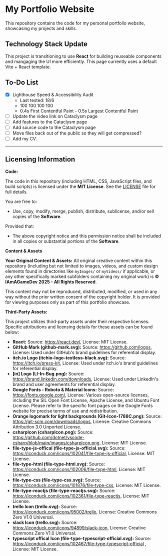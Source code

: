 # My Portfolio Website

This repository contains the code for my personal portfolio website, showcasing my projects and skills.

## Technology Stack Update

This project is transitioning to use **React** for building reuseable components and mangaging the UI more efficiently.
This page currently uses a default Vite + React template.

## To-Do List

- [x] Lighthouse Speed & Accessibility Audit
  - Last tested: 18/6
  - 100 100 100 100
  - 0.4s First Contentful Paint - 0.5s Largest Contentful Paint
- [ ] Update the video link on Cataclysm page
- [ ] Add features to the Cataclysm page
- [ ] Add source code to the Cataclysm page
- [ ] Move files back out of the public so they will get compressed?
- [ ] Add my CV.

---

## Licensing Information

**Code:**

The code in this repository (including HTML, CSS, JavaScript files, and build scripts) is licensed under the **MIT License**. See the [LICENSE](LICENSE) file for full details.

You are free to:

- Use, copy, modify, merge, publish, distribute, sublicense, and/or sell copies of the **Software**.

Provided that:

- The above copyright notice and this permission notice shall be included in all copies or substantial portions of the **Software**.

**Content & Assets**

**Your Original Content & Assets:**
All original creative content within this repository (including but not limited to images, videos, and custom design elements found in directories like `myImages/` or `myVideos/` if applicable, or any other specifically marked subfolders containing my original work) is **© IAmAGameDev 2025 - All Rights Reserved**.

This content may not be reproduced, distributed, modified, or used in any way without the prior written consent of the copyright holder. It is provided for viewing purposes only as part of this portfolio showcase.

**Third-Party Assets:**

This project utilizes third-party assets under their respective licenses. Specific attributions and licensing details for these assets can be found below:

- **React:** Source: https://react.dev/, License: MIT License.
- **GitHub Mark (github-mark.svg):** Source: https://github.com/logos, License: Used under GitHub's brand guidelines for referential display.
- **itch.io Logo (itchio-logo-textless-black.svg):** Source: https://itch.io/press-kit, License: Used under itch.io's brand guidelines for referential display.
- **[in] Logo (LI-In-Bug.png):** Source: https://brand.linkedin.com/downloads, License: Used under LinkedIn's brand and user agreements for referential display.
- **Google Fonts - Roboto & Material Icons:** Source: https://fonts.google.com/, License: Various open-source licenses, including the SIL Open Font License, Apache License, and Ubuntu Font License. Please refer to the specific font pages on the Google Fonts website for precise terms of use and redistribution.
- **Orange logomark for light backgrounds (Git-Icon-1788C.png):** Source: https://git-scm.com/downloads/logos, License: Creative Commons Attribution 3.0 Unported License.
- **csharpIcon (csharpIcon.png):** Source: https://github.com/dotnet/vscode-csharp/blob/main/images/csharpIcon.png, License: MIT License.
- **file-type-js-offical (file-type-js-official.svg):** Source: https://iconduck.com/icons/102041/file-type-js-official, License: MIT License.
- **file-type-html (file-type-html.svg):** Source: https://iconduck.com/icons/102006/file-type-html, License: MIT License.
- **file-type-css (file-type-css.svg):** Source: https://iconduck.com/icons/101876/file-type-css, License: MIT License.
- **file-type-reactjs (file-type-reactjs.svg):** Source: https://iconduck.com/icons/102361/file-type-reactjs, License: MIT License.
- **trello Icon (trello.svg):** Source: https://iconduck.com/icons/95002/trello, License: Creative Commons Zero V1.0 Universal.
- **slack Icon (trello.svg):** Source: https://iconduck.com/icons/94899/slack-icon, License: Creative Commons Zero V1.0 Universal.
- **typescript offical Icon (file-type-typescript-official.svg):** Source: https://iconduck.com/icons/102467/file-type-typescript-official , License: MIT License.
